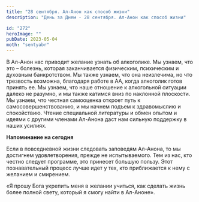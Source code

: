```yaml
---
title: "28 сентября. Ал-Анон как способ жизни"
description: "День за Днем - 28 сентября. Ал-Анон как способ жизни"

id: "272"
heroImage: ""
pubDate: 2023-05-04
moth: "sentyabr"
---
```


В Ал-Анон нас приводит желание узнать об алкоголике. Мы узнаем, что это –
болезнь, которая заканчивается физическим, психическим и духовным
банкротством. Мы также узнаем, что она неизлечима, но что трезвость возможна,
благодаря работе в АА, когда алкоголик готов принять ее. Мы узнаем, что наше
отношение к алкогольной ситуации далеко не разумно, и мы также катимся вниз по
наклонной плоскости. Мы узнаем, что честная самооценка откроет путь к
самосовершенствованию, и мы начнем подъем к здравомыслию и спокойствию. Чтение
специальной литературы и обмен опытом и идеями с другими членами Ал-Анона даст
нам сильную поддержку в наших усилиях.

**Напоминание на сегодня**

Если в повседневной жизни следовать заповедям Ал-Анона, то мы достигнем
удовлетворения, прежде не испытываемого. Тем из нас, кто честно следует
программе, это принесет большую пользу. Этот познавательный процесс лучше идет
у тех, кто приближается к нему с желанием и смирением.

«Я прошу Бога укрепить меня в желании учиться, как сделать жизнь более полной
свету, который я смогу найти в Ал-Аноне».
